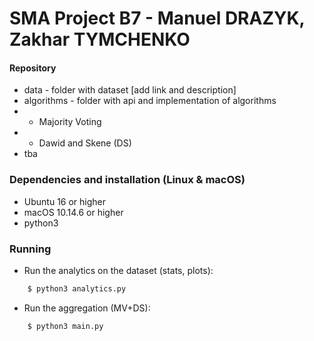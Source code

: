 # SMA Project B7 - Manuel DRAZYK, Zakhar TYMCHENKO

#### Repository
- data - folder with dataset [add link and description]
- algorithms - folder with api and implementation of algorithms
- - Majority Voting
- - Dawid and Skene (DS)
- tba

### Dependencies and installation (Linux & macOS)

- Ubuntu 16 or higher
- macOS 10.14.6 or higher
- python3

### Running

- Run the analytics on the dataset (stats, plots):
```bash
    $ python3 analytics.py
```

- Run the aggregation (MV+DS):
```bash
    $ python3 main.py
```
